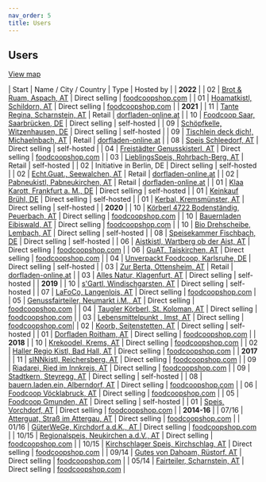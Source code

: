 ```yaml
---
nav_order: 5
title: Users
---
```

## Users

[View map](https://umap.openstreetmap.fr/de/map/verbreitung-foodcoopshop_211165)

| Start | Name / City / Country | Type | Hosted by |
| **2022** |
| 02 | [Brot & Ruam, Aspach, AT](https://shop.brotundruam.at) | Direct selling | [foodcoopshop.com](https://www.foodcoopshop.com) |
| 01 | [Hoamatkistl, Schildorn, AT](https://www.hoamatkistl.at) | Direct selling | [foodcoopshop.com](https://www.foodcoopshop.com) |
| **2021** |
| 11 | [Tante Regina, Scharnstein, AT](https://www.tante-regina.at) | Retail | [dorfladen-online.at](https://dorfladen-online.at) |
| 10 | [Foodcoop Saar, Saarbrücken, DE](https://shop.foodcoop-saar.de) | Direct selling | self-hosted |
| 09 | [Schöpfkelle, Witzenhausen, DE](https://schoepfkelle.com) | Direct selling | self-hosted |
| 09 | [Tischlein deck dich!, Michaelnbach, AT](https://tischleindeckdich.jetzt) | Retail | [dorfladen-online.at](https://dorfladen-online.at) |
| 08 | [Speis Schleedorf, AT](https://speis.schleedorf.at) | Direct selling | self-hosted |
| 04 | [Freistädter Genusskisterl, AT](https://www.freistaedtergenusskisterl.at) | Direct selling | [foodcoopshop.com](https://www.foodcoopshop.com) |
| 03 | [LieblingsSpeis, Rohrbach-Berg, AT](https://shop.lieblingsspeis.at) | Retail | self-hosted |
| 02 | Initiative in Berlin, DE | Direct selling | self-hosted |
| 02 | [Echt.Guat., Seewalchen, AT](https://www.echt-guat.at) | Retail | [dorfladen-online.at](https://dorfladen-online.at) |
| 02 | [Pabneukistl, Pabneukirchen, AT](https://www.pabneukistl.at) | Retail | [dorfladen-online.at](https://dorfladen-online.at) |
| 01 | [Klaa Karott, Frankfurt a. M., DE](https://shop.klaakarott.de) | Direct selling | self-hosted |
| 01 | [Keinkauf Brühl, DE](https://shop.keinkauf-bruehl.de) | Direct selling | self-hosted |
| 01 | [Kerbal, Kremsmünster, AT](https://www.kerbal.at) | Direct selling | self-hosted |
| **2020** |
| 10 | [Körberl 4722 Bodenständig, Peuerbach, AT](https://koerberl.4722boden-staendig.at) | Direct selling | [foodcoopshop.com](https://www.foodcoopshop.com) |
| 10 | [Bauernladen Eibiswald, AT](https://www.bauernladen-eibiswald.at) | Direct selling | [foodcoopshop.com](https://www.foodcoopshop.com) |
| 10 | [Bio Drehscheibe, Lembach, AT](https://www.bio-drehscheibe.at) | Direct selling | self-hosted |
| 08 | [Speisekammer Fischbach, DE](https://foodcoop.kultinativ.org) | Direct selling | self-hosted |
| 06 | [Aistkistl, Wartberg ob der Aist, AT](https://www.aistkistl.at) | Direct selling | [foodcoopshop.com](https://www.foodcoopshop.com) |
| 06 | [GuAT, Taiskirchen, AT](https://www.guat-taiskirchen.at) | Direct selling | [foodcoopshop.com](https://www.foodcoopshop.com) |
| 04 | [Unverpackt Foodcoop, Karlsruhe, DE](https://shop.unverpackt-foodcoop.de) | Direct selling | self-hosted |
| 03 | [Zur Berta, Ottensheim, AT](https://www.zurberta.at) | Retail | [dorfladen-online.at](https://dorfladen-online.at) |
| 03 | [Alles Natur, Klagenfurt, AT](https://order.alles-natur.at) | Direct selling | self-hosted |
| **2019** |
| 10 | [s'Gartl, Windischgarsten, AT](https://www.s-gartl.at) | Direct selling | self-hosted |
| 07 | [LaFoCo, Langenlois, AT](https://www.lafoco.at) | Direct selling | [foodcoopshop.com](https://www.foodcoopshop.com) |
| 05 | [Genussfairteiler, Neumarkt i.M., AT](https://www.genussfairteiler.at) | Direct selling | [foodcoopshop.com](https://www.foodcoopshop.com) |
| 04 | [Taugler Körberl, St. Koloman, AT](https://körberl.taugl.online) | Direct selling | [foodcoopshop.com](https://www.foodcoopshop.com) |
| 03 | [Lebensmittelpunkt , Imst, AT](https://shop.lebensmittelpunkt.tirol) | Direct selling | [foodcoopshop.com](https://www.foodcoopshop.com)|
| 02 | [Koorb, Seitenstetten, AT](https://koorb.at) | Direct selling | self-hosted |
| 01 | [Dorfladen Roitham, AT](https://www.dorfladenroitham.at) | Direct selling | [foodcoopshop.com](https://www.foodcoopshop.com) |
| **2018** |
| 10 | [Krekoodel, Krems, AT](https://www.krekoodel.at) | Direct selling | [foodcoopshop.com](https://www.foodcoopshop.com) |
| 02 | [Haller Regio Kistl, Bad Hall, AT](https://www.haller-regio-kistl.at) | Direct selling | [foodcoopshop.com](https://www.foodcoopshop.com) |
| **2017** |
| 11 | [sINNkistl, Reichersberg, AT](https://www.sinnkistl.at) | Direct selling | [foodcoopshop.com](https://www.foodcoopshop.com) |
| 09 | [Riadarei, Ried im Innkreis, AT](https://www.riadarei.at) | Direct selling | [foodcoopshop.com](https://www.foodcoopshop.com) |
| 09 | [Stadtkern, Steyregg, AT](http://www.stadtkern.at) | Direct selling | self-hosted |
| 08 | [bauern.laden.ein, Alberndorf, AT](https://www.bauernladenein.at) | Direct selling | [foodcoopshop.com](https://www.foodcoopshop.com)  |
| 06 | [Foodcoop Vöcklabruck, AT](https://vb.[foodcoopshop.com](https://www.foodcoopshop.com)) | Direct selling | [foodcoopshop.com](https://www.foodcoopshop.com) |
| 05 | [Foodcoop Gmunden, AT](http://www.foodcoop-gmunden.at) | Direct selling | self-hosted  |
| 01 | [Speis, Vorchdorf, AT](https://www.speisvorchdorf.at) | Direct selling | [foodcoopshop.com](https://www.foodcoopshop.com) |
| **2014-16**  |
| 07/16 | [Atterguat, Straß im Attergau, AT](https://www.atterguat.at) | Direct selling | [foodcoopshop.com](https://www.foodcoopshop.com) |
| 01/16 | [GüterWeGe, Kirchdorf a.d.K., AT ](https://www.gueterwege.at) | Direct selling | [foodcoopshop.com](https://www.foodcoopshop.com) |
| 10/15 | [Regionalspeis, Neukirchen a.d.V., AT](https://www.regionalspeis.at) | Direct selling | [foodcoopshop.com](https://www.foodcoopshop.com) |
| 10/15 | [Kirchschlager Speis, Kirchschlag, AT](https://www.kirchschlagerspeis.net) | Direct selling | [foodcoopshop.com](https://www.foodcoopshop.com) |
| 09/14 | [Gutes von Dahoam, Rüstorf, AT](https://www.gutesvondahoam.at) | Direct selling | [foodcoopshop.com](https://www.foodcoopshop.com) |
| 05/14 | [Fairteiler, Scharnstein, AT](https://www.fairteiler-scharnstein.at) | Direct selling | [foodcoopshop.com](https://www.foodcoopshop.com) |
